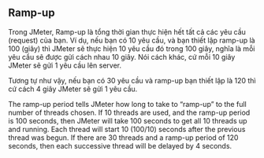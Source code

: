 ## Ramp-up

Trong JMeter, Ramp-up là tổng thời gian thực hiện hết tất cả các yêu cầu (request) của bạn.
Ví dụ, nếu bạn có 10 yêu cầu, và bạn thiết lập ramp-up là 100 (giây) thì JMeter sẽ thực hiện 10 yêu cầu đó trong 100 giây, nghĩa là mỗi yêu cầu sẽ được gửi cách nhau 10 giây. Nói cách khác, cứ mỗi 10 giây JMeter sẽ gửi 1 yêu cầu lên server.

Tương tự như vậy, nếu bạn có 30 yêu cầu và ramp-up bạn thiết lập là 120 thì cứ cách 4 giây JMeter sẽ gửi 1 yêu cầu.

The ramp-up period tells JMeter how long to take to “ramp-up” to the full number of threads chosen. If 10 threads are used, and the ramp-up period is 100 seconds, then JMeter will take 100 seconds to get all 10 threads up and running. Each thread will start 10 (100/10) seconds after the previous thread was begun. If there are 30 threads and a ramp-up period of 120 seconds, then each successive thread will be delayed by 4 seconds.
